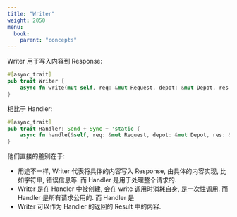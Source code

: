 ```yaml
---
title: "Writer"
weight: 2050
menu:
  book:
    parent: "concepts"
---
```


Writer 用于写入内容到 Response:

```rust
#[async_trait]
pub trait Writer {
    async fn write(mut self, req: &mut Request, depot: &mut Depot, res: &mut Response);
}
```

相比于 Handler:

```rust
#[async_trait]
pub trait Handler: Send + Sync + 'static {
    async fn handle(&self, req: &mut Request, depot: &mut Depot, res: &mut Response);
}
```

他们直接的差别在于:
- 用途不一样, Writer 代表将具体的内容写入 Response, 由具体的内容实现, 比如字符串, 错误信息等. 而 Handler 是用于处理整个请求的.
- Writer 是在 Handler 中被创建, 会在 write 调用时消耗自身, 是一次性调用. 而 Handler 是所有请求公用的. 而 Handler 是
- Writer 可以作为 Handler 的返回的 Result 中的内容.